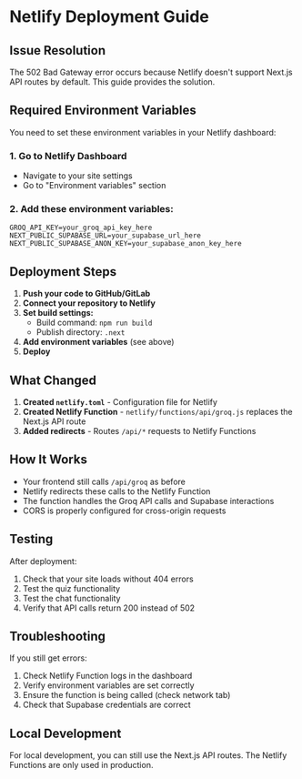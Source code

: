 # Netlify Deployment Guide

## Issue Resolution

The 502 Bad Gateway error occurs because Netlify doesn't support Next.js API routes by default. This guide provides the solution.

## Required Environment Variables

You need to set these environment variables in your Netlify dashboard:

### 1. Go to Netlify Dashboard
- Navigate to your site settings
- Go to "Environment variables" section

### 2. Add these environment variables:

```
GROQ_API_KEY=your_groq_api_key_here
NEXT_PUBLIC_SUPABASE_URL=your_supabase_url_here
NEXT_PUBLIC_SUPABASE_ANON_KEY=your_supabase_anon_key_here
```

## Deployment Steps

1. **Push your code to GitHub/GitLab**
2. **Connect your repository to Netlify**
3. **Set build settings:**
   - Build command: `npm run build`
   - Publish directory: `.next`
4. **Add environment variables** (see above)
5. **Deploy**

## What Changed

1. **Created `netlify.toml`** - Configuration file for Netlify
2. **Created Netlify Function** - `netlify/functions/api/groq.js` replaces the Next.js API route
3. **Added redirects** - Routes `/api/*` requests to Netlify Functions

## How It Works

- Your frontend still calls `/api/groq` as before
- Netlify redirects these calls to the Netlify Function
- The function handles the Groq API calls and Supabase interactions
- CORS is properly configured for cross-origin requests

## Testing

After deployment:
1. Check that your site loads without 404 errors
2. Test the quiz functionality
3. Test the chat functionality
4. Verify that API calls return 200 instead of 502

## Troubleshooting

If you still get errors:
1. Check Netlify Function logs in the dashboard
2. Verify environment variables are set correctly
3. Ensure the function is being called (check network tab)
4. Check that Supabase credentials are correct

## Local Development

For local development, you can still use the Next.js API routes. The Netlify Functions are only used in production. 